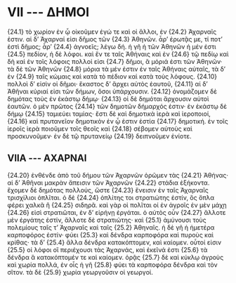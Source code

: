 

# VII --- ΔΗΜΟΙ

{24.1} τὸ χωρίον ἐν ᾧ οἰκοῦμεν ἐγώ τε καὶ οἱ ἄλλοι, ἐν {24.2} Ἀχαρναῖς ἐστιν. αἱ δ’ Ἀχαρναί εἰσι δῆμος τῶν {24.3} Ἀθηνῶν. ἆρ’ ἐρωτᾷς με, τί ποτ’ ἐστὶ δῆμος; ἆρ’ {24.4} ἀγνοεῖς; λέγω δή. ἡ γῆ ἡ τῶν Ἀθηνῶν ἡ μέν ἐστι {24.5} πεδίον, ἡ δὲ λόφοι. καὶ ἔν τε ταῖς Ἀθήναις καὶ ἐν {24.6} τῷ πεδίῳ καὶ δὴ καὶ ἐν τοῖς λόφοις πολλοί εἰσι {24.7} δῆμοι, ἃ μόριά ἐστι τῶν Ἀθηνῶν· τὰ δὲ τῶν Ἀθηνῶν {24.8} μόρια τὰ μέν ἐστιν ἐν ταῖς Ἀθήναις αὐταῖς, τὰ δ’ ἐν {24.9} ταῖς κώμαις καὶ κατὰ τὸ πέδιον καὶ κατὰ τοὺς λόφους. {24.10} πολλοὶ δ’ εἰσὶν οἱ δῆμοι· ἕκαστος δ’ ἄρχει αὐτὸς ἑαυτοῦ, {24.11} αἱ δ’ Ἀθῆναι κύριαί εἰσι τῶν δήμων, ὅσοι ὑπάρχουσιν. {24.12} ὀνομάζομεν δὲ δημότας τοὺς ἐν ἑκάστῳ δήμῳ· {24.13} οἱ δὲ δημόται ἄρχουσιν αὐτοὶ ἑαυτῶν. ὁ μὲν πρῶτος {24.14} τῶν δημοτῶν δήμαρχός ἐστιν· ἐν ἑκάστῳ δὲ δήμῳ {24.15} ταμιεύει ταμίας· ἔστι δὲ καὶ δημοτικὰ ἱερὰ καὶ ἱεροποιοί, {24.16} καὶ πρυτανεῖον δημοτικὸν ἐν ᾧ ἐστιν ἑστία {24.17} δημοτική. ἐν τοῖς ἱεροῖς ἱερὰ ποιοῦμεν τοῖς θεοῖς καὶ {24.18} σέβομεν αὐτοὺς καὶ προσκυνοῦμεν· ἐν δὲ τῷ πρυτανείῳ {24.19} δειπνοῦμεν ἐνίοτε.

## VIIΑ --- ΑΧΑΡΝΑΙ

{24.20} ἐνθένδε ἀπὸ τοῦ δήμου τῶν Ἀχαρνῶν ὁρῶμεν τὰς {24.21} Ἀθήνας· αἱ δ’ Ἀθῆναι μακρὰν ἄπεισιν τῶν Ἀχαρνῶν {24.22} στάδια ἑξήκοντα. ἔχομεν δὲ δημότας πολλούς, ὥστε {24.23} ἔνεισιν ἐν ταῖς Ἀχαρναῖς τρισχίλιοι ὁπλῖται. ὁ δὲ {24.24} ὁπλίτης τοι στρατιώτης ἐστίν, ὃς ὅπλα φέρει χαλκᾶ ἢ {24.25} σιδηρᾶ. καὶ γὰρ οἱ πολῖται οἱ ἐν ἀγροῖς ἐν μὲν μάχῃ {24.26} εἰσὶ στρατιῶται, ἐν δ’ εἰρήνῃ ἐργάται. ὁ αὐτὸς οὖν {24.27} ἄλλοτε μὲν ἐργάτης ἐστίν, ἄλλοτε δὲ στρατιώτης· καὶ  {25.1} ἀμύνουσι τοὺς πολεμίους ταῖς τ’ Ἀχαρναῖς καὶ ταῖς {25.2} Ἀθηναῖς. ἡ δὲ γῆ ἡ ἡμετέρα καρποφόρος ἐστίν· φύει {25.3} καὶ δένδρα καρποφόρα καὶ πυροὺς καὶ κρίθας· τὰ δ’ {25.4} ἄλλα δένδρα κατακόπτομεν, καὶ καίομεν. οὗτοί εἰσιν {25.5} οἱ λόφοι οἳ περιέχουσι τὰς Ἀχαρνάς, καὶ ἐκεῖνά ἐστι {25.6} τὰ δένδρα ἃ κατακόπτομέν τε καὶ καίομεν. ὁρᾷς {25.7} δὲ καὶ κύκλῳ ἀγροὺς καὶ χωρία πολλά, ἐν οἷς ἡ γῆ {25.8} φύει τὰ καρποφόρα δένδρα καὶ τὸν σῖτον. τὰ δὲ {25.9} χωρία γεωργοῦσιν οἱ γεωργοί.
